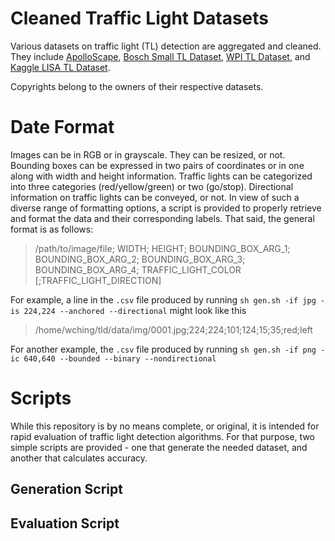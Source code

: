 # Cleaned Traffic Light Datasets
Various datasets on traffic light (TL) detection are aggregated and cleaned. They include [ApolloScape](http://data.apollo.auto/?locale=en-us&lang=en), [Bosch Small TL Dataset](https://hci.iwr.uni-heidelberg.de/node/6132/), [WPI TL Dataset](http://computing.wpi.edu/dataset.html), and [Kaggle LISA TL Dataset](https://www.kaggle.com/mbornoe/lisa-traffic-light-dataset/data). 

Copyrights belong to the owners of their respective datasets.

# Date Format
Images can be in RGB or in grayscale. They can be resized, or not. Bounding boxes can be expressed in two pairs of coordinates or in one along with width and height information. Traffic lights can be categorized into three categories (red/yellow/green) or two (go/stop). Directional information on traffic lights can be conveyed, or not. In view of such a diverse range of formatting options, a script is provided to properly retrieve and format the data and their corresponding labels. That said, the general format is as follows:

> /path/to/image/file; WIDTH; HEIGHT; BOUNDING_BOX_ARG_1; BOUNDING_BOX_ARG_2; BOUNDING_BOX_ARG_3; BOUNDING_BOX_ARG_4; TRAFFIC_LIGHT_COLOR \[;TRAFFIC_LIGHT_DIRECTION\]

For example, a line in the `.csv` file produced by running `sh gen.sh -if jpg -is 224,224 --anchored --directional` might look like this

> /home/wching/tld/data/img/0001.jpg;224;224;101;124;15;35;red;left


For another example, the `.csv` file produced by running `sh gen.sh -if png -ic 640,640 --bounded --binary --nondirectional`


# Scripts
While this repository is by no means complete, or original, it is intended for rapid evaluation of traffic light detection algorithms. For that purpose, two simple scripts are provided - one that generate the needed dataset, and another that calculates accuracy.

## Generation Script

## Evaluation Script
